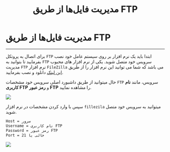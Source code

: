 ﻿---
title: "مدیریت فایل‌ها از طریق FTP"
sidebar_label: "مدیریت فایل‌ها از طریق FTP"
description: "برای اتصال به پروتکل FTP ابتدا باید یک نرم افزار بر روی سیستم عامل خود نصب بفرمایید تا بتوانید به FTP "
---

# مدیریت فایل‌ها از طریق FTP
---

برای اتصال به پروتکل `FTP` ابتدا باید یک نرم افزار بر روی سیستم عامل خود نصب بفرمایید تا بتوانید به `FTP` سرویس خود متصل شوید. یکی از نرم افزار های محبوب مدیریت `FTP` نرم افزار `FileZilla` می باشد که شما می توانید این نرم افزار را از طریق [این لینک](https://filezilla-project.org/download.php) دانلود و نصب بفرمایید.

حال میتوانید از طریق داشبورد اصلی سرویس خود مشخصات `FTP` سرویس، مانند **نام کاربری FTP** و **رمز عبور FTP** را مشاهده نمایید.

![](https://s1.chabokan.net/docs/images/FTP_num2.jpg)

سپس با وارد کردن مشخصات در نرم افزار `fillezila` میتوانید به سرویس خود متصل شوید.

```bash
Host = سرور
Username = نام کاربری FTP
Password = رمز عبور FTP
Port = خالی یا 21
```

![](https://s1.chabokan.net/docs/images/FTP_num1.jpg)
